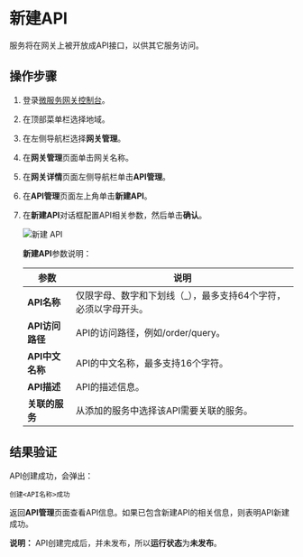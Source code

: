 # 新建API

服务将在网关上被开放成API接口，以供其它服务访问。

## 操作步骤

1.  登录[微服务网关控制台](https://microgw.console.aliyun.com/)。

2.  在顶部菜单栏选择地域。

3.  在左侧导航栏选择**网关管理**。

4.  在**网关管理**页面单击网关名称。

5.  在**网关详情**页面左侧导航栏单击**API管理**。

6.  在**API管理**页面左上角单击**新建API**。

7.  在**新建API**对话框配置API相关参数，然后单击**确认**。

    ![新建 API](https://static-aliyun-doc.oss-accelerate.aliyuncs.com/assets/img/zh-CN/9331446951/p84809.png)

    **新建API**参数说明：

    |参数|说明|
    |--|--|
    |**API名称**|仅限字母、数字和下划线（\_），最多支持64个字符，必须以字母开头。|
    |**API访问路径**|API的访问路径，例如/order/query。|
    |**API中文名称**|API的中文名称，最多支持16个字符。|
    |**API描述**|API的描述信息。|
    |**关联的服务**|从添加的服务中选择该API需要关联的服务。|


## 结果验证

API创建成功，会弹出：

```
创建<API名称>成功
```

返回**API管理**页面查看API信息。如果已包含新建API的相关信息，则表明API新建成功。

**说明：** API创建完成后，并未发布，所以**运行状态**为**未发布**。

